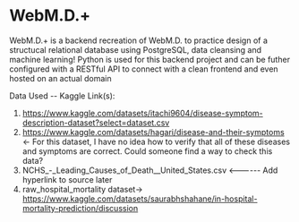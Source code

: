 # WebM.D.+ 

WebM.D.+ is a backend recreation of WebM.D. to practice design of a structucal relational database using PostgreSQL, data cleansing and machine learning! Python is used for this backend project and can be futher configured with a RESTful API to connect with a clean frontend and even hosted on an actual domain

Data Used -- Kaggle Link(s):
1) https://www.kaggle.com/datasets/itachi9604/disease-symptom-description-dataset?select=dataset.csv
2) https://www.kaggle.com/datasets/hagari/disease-and-their-symptoms <- For this dataset, I have no idea how to verify that all of these diseases and symptoms are correct. Could someone find a way to check this data?
3) NCHS_-_Leading_Causes_of_Death__United_States.csv <------ Add hyperlink to source later
4) raw_hospital_mortality dataset-> https://www.kaggle.com/datasets/saurabhshahane/in-hospital-mortality-prediction/discussion
